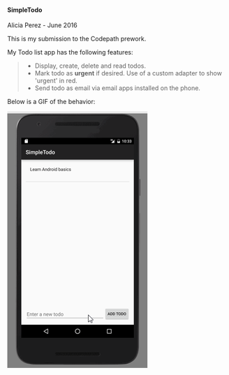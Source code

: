 #### <i class="icon-file"></i> SimpleTodo
Alicia Perez - June 2016

This is my submission to the Codepath prework.

My Todo list app has the following features:

> - Display, create, delete and read todos.
> - Mark todo as **urgent** if desired. Use of a custom adapter to show 'urgent' in red.
> - Send todo as email via email apps installed on the phone.

Below is a GIF of the behavior:

![Gif goes here](https://raw.githubusercontent.com/aliciaphes/SimpleTodo/master/app/src/main/res/gif/SimpleTodo.gif "Simple Todo")